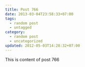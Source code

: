 ```yaml
---
title: Post 766
date: 2013-03-04T23:58:33+07:00
tags:
  - random post
  - untagged
category:
  - random post
  - uncategorized
updated: 2012-05-03T14:28:32+07:00
---
```

This is content of post 766